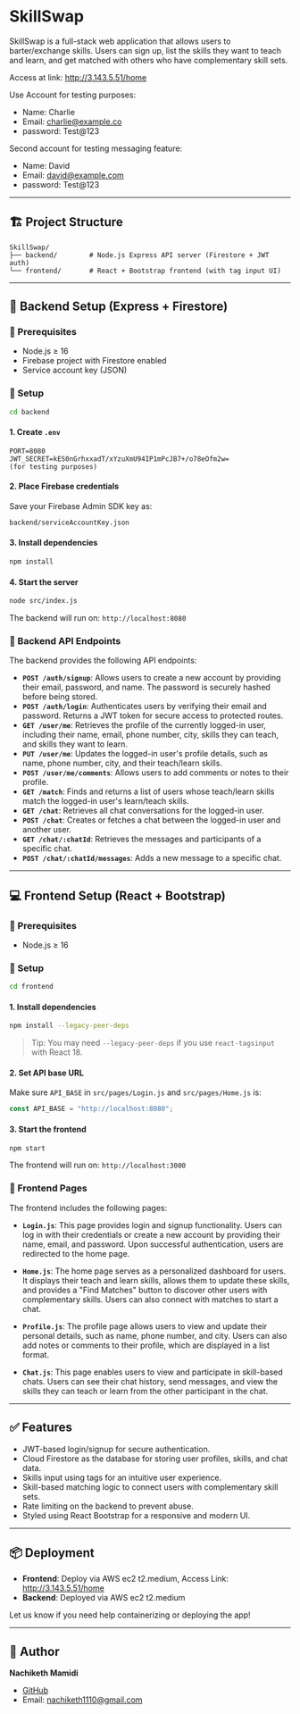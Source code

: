 # SkillSwap

SkillSwap is a full-stack web application that allows users to barter/exchange skills. Users can sign up, list the skills they want to teach and learn, and get matched with others who have complementary skill sets.

Access at link: http://3.143.5.51/home 

Use Account for testing purposes:
- Name: Charlie
- Email: charlie@example.co
- password: Test@123

Second account for testing messaging feature:
- Name: David
- Email: david@example.com
- password: Test@123

---

## 🏗 Project Structure

```
SkillSwap/
├── backend/        # Node.js Express API server (Firestore + JWT auth)
└── frontend/       # React + Bootstrap frontend (with tag input UI)
```

---

## 🚀 Backend Setup (Express + Firestore)

### 🔧 Prerequisites

- Node.js ≥ 16
- Firebase project with Firestore enabled
- Service account key (JSON)

### 🔌 Setup

```bash
cd backend
```

#### 1. Create `.env`

```env
PORT=8080
JWT_SECRET=kES0nGrhxxadT/xYzuXmU94IP1mPcJB7+/o78eOfm2w=
(for testing purposes)
```

#### 2. Place Firebase credentials

Save your Firebase Admin SDK key as:

```bash
backend/serviceAccountKey.json
```

#### 3. Install dependencies

```bash
npm install
```

#### 4. Start the server

```bash
node src/index.js
```

The backend will run on: `http://localhost:8080`

### 🔌 Backend API Endpoints

The backend provides the following API endpoints:

- **`POST /auth/signup`**: Allows users to create a new account by providing their email, password, and name. The password is securely hashed before being stored.
- **`POST /auth/login`**: Authenticates users by verifying their email and password. Returns a JWT token for secure access to protected routes.
- **`GET /user/me`**: Retrieves the profile of the currently logged-in user, including their name, email, phone number, city, skills they can teach, and skills they want to learn.
- **`PUT /user/me`**: Updates the logged-in user's profile details, such as name, phone number, city, and their teach/learn skills.
- **`POST /user/me/comments`**: Allows users to add comments or notes to their profile.
- **`GET /match`**: Finds and returns a list of users whose teach/learn skills match the logged-in user's learn/teach skills.
- **`GET /chat`**: Retrieves all chat conversations for the logged-in user.
- **`POST /chat`**: Creates or fetches a chat between the logged-in user and another user.
- **`GET /chat/:chatId`**: Retrieves the messages and participants of a specific chat.
- **`POST /chat/:chatId/messages`**: Adds a new message to a specific chat.

---

## 💻 Frontend Setup (React + Bootstrap)

### 🔧 Prerequisites

- Node.js ≥ 16

### 🔌 Setup

```bash
cd frontend
```

#### 1. Install dependencies

```bash
npm install --legacy-peer-deps
```

> Tip: You may need `--legacy-peer-deps` if you use `react-tagsinput` with React 18.

#### 2. Set API base URL

Make sure `API_BASE` in `src/pages/Login.js` and `src/pages/Home.js` is:

```js
const API_BASE = "http://localhost:8080";
```

#### 3. Start the frontend

```bash
npm start
```

The frontend will run on: `http://localhost:3000`

### 🔌 Frontend Pages

The frontend includes the following pages:

- **`Login.js`**: This page provides login and signup functionality. Users can log in with their credentials or create a new account by providing their name, email, and password. Upon successful authentication, users are redirected to the home page.

- **`Home.js`**: The home page serves as a personalized dashboard for users. It displays their teach and learn skills, allows them to update these skills, and provides a "Find Matches" button to discover other users with complementary skills. Users can also connect with matches to start a chat.

- **`Profile.js`**: The profile page allows users to view and update their personal details, such as name, phone number, and city. Users can also add notes or comments to their profile, which are displayed in a list format.

- **`Chat.js`**: This page enables users to view and participate in skill-based chats. Users can see their chat history, send messages, and view the skills they can teach or learn from the other participant in the chat.

---

## ✅ Features

- JWT-based login/signup for secure authentication.
- Cloud Firestore as the database for storing user profiles, skills, and chat data.
- Skills input using tags for an intuitive user experience.
- Skill-based matching logic to connect users with complementary skill sets.
- Rate limiting on the backend to prevent abuse.
- Styled using React Bootstrap for a responsive and modern UI.

---

## 📦 Deployment

- **Frontend**: Deploy via AWS ec2 t2.medium, Access Link: http://3.143.5.51/home 
- **Backend**: Deployed via AWS ec2 t2.medium

Let us know if you need help containerizing or deploying the app!

---

## 👤 Author

**Nachiketh Mamidi**

- [GitHub](https://github.com/Nachiketh-Mamidi)
- Email: nachiketh1110@gmail.com

